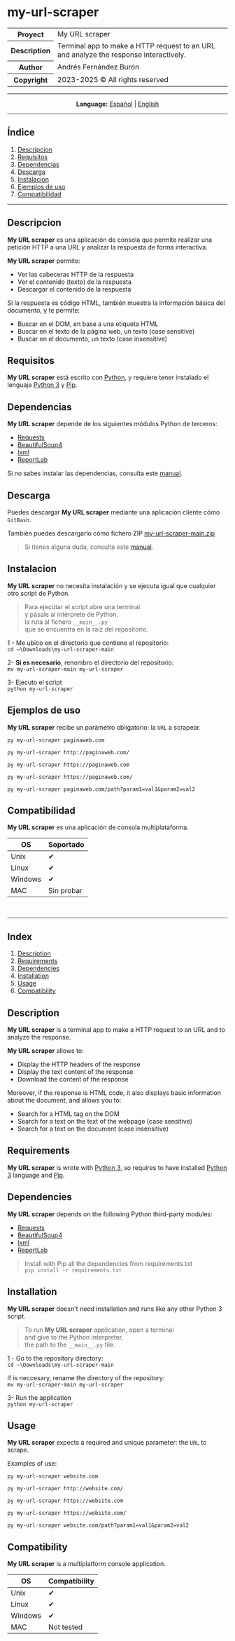 # my-url-scraper  
  
<table align="center">
<tbody>
    <tr> <th>Proyect</th> <td>My URL scraper</td> </tr> <tr>
        <th>Description</th>
	<td>Terminal app to make a HTTP request to an URL and analyze the response interactively.</td>
    </tr>
      <tr> <th>Author</th> <td>Andrés Fernández Burón</td> </tr>
      <tr> <th>Copyright</th> <td>2023-2025 &copy; All rights reserved</td> </tr>
    </tbody>
  </table>
</div>

<hr>

<div id="index" align="center">  

**Language:** [Español](#index-es)   |   [English](#index-en)  
</div>

<hr>

<div id="index-es">

## Índice

1. [Descripcion](#descripcion)  
2. [Requisitos](#requisitos)  
3. [Dependencias](#dependencias)  
4. [Descarga](#descarga)  
5. [Instalacion](#instalacion)  
6. [Ejemplos de uso](#ejemplos-de-uso)
7. [Compatibilidad](#compatibilidad)  

</div>

<div id="readme-es">
<hr>  

## Descripcion  
<b>My URL scraper</b> es una aplicación de consola  que permite realizar una petición HTTP a una URL y analizar la respuesta de forma interactiva.
  
<b>My URL scraper</b> permite:
- Ver las cabeceras HTTP de la respuesta
- Ver el contenido (texto) de la respuesta
- Descargar el contenido de la respuesta
  
Si la respuesta es código HTML, también muestra la información básica del documento, y te permite:
- Buscar en el DOM, en base a una etiqueta HTML
- Buscar en el texto de la página web, un texto (case sensitive)
- Buscar en el documento, un texto (case insensitive)

## Requisitos  
<b>My URL scraper</b> está escrito con [Python](https://www.python.org/doc/), y requiere tener instalado el lenguaje [Python 3](https://www.python.org/downloads/) y [Pip]().

  
## Dependencias  
<b>My URL scraper</b> depende de los siguientes módulos Python de terceros:

- [Requests](https://requests.readthedocs.io/en/latest/)  
- [BeautifulSoup4](https://www.crummy.com/software/BeautifulSoup/bs4/doc/)  
- [lxml](https://lxml.de/index.html#documentation)  
- [ReportLab]()  

 Si no sabes instalar las dependencias, consulta este [manual](https://github.com/andres123dev/Apuntes-AndresFB/blob/main/python/pip.md#instalar-módulos-desde-requirementstxt).  
  
## Descarga
Puedes descargar <b>My URL scraper</b> mediante una aplicación cliente cómo ````GitBash````. 

También puedes descargarlo cómo fichero ZIP  [my-url-scraper-main.zip](https://github.com/andres123dev/my-url-scraper/archive/refs/heads/main.zip)

> Si tienes alguna duda, consulta este [manual](https://github.com/andres123dev/Apuntes-AndresFB/blob/main/github/descargar-repositorio.md).  

## Instalacion  
<b>My URL scraper</b> no necesita instalación y se ejecuta igual que cualquier otro script de Python.  

> Para ejecutar el script abre una terminal   
> y pásale al intérprete de Python,  
> la ruta al fichero ```__main__.py```  
> que se encuentra en la raíz del repositorio.  

1 - Me ubico en el directorio que contiene el repositorio:  
```cd ~\Downloads\my-url-scraper-main```  

2- <b>Si es necesario</b>, renombro el directorio del repositorio:  
```mv my-url-scraper-main my-url-scraper```  

3- Ejecuto el script  
```python my-url-scraper```  
  
## Ejemplos de uso
<b>My URL scraper</b> recibe un parámetro obligatorio: la ````URL```` a scrapear.  

```py my-url-scraper paginaweb.com```  

```py my-url-scraper http://paginaweb.com/```  

```py my-url-scraper https://paginaweb.com```  

```py my-url-scraper https://paginaweb.com/```  

```py my-url-scraper paginaweb.com/path?param1=val1&param2=val2```  
  
## Compatibilidad
<b>My URL scraper</b> es una aplicación de consola multiplataforma.

<div align="center">

| OS      | Soportado  |
|---------|------------|
| Unix    | &#10004; |
| Linux   | &#10004; |
| Windows | &#10004; |
| MAC     | Sin probar |

<br>
</div>

</div>

<div id="index-en">
<hr>

## Index  
  
1. [Description](#description)   
2. [Requirements](#requirements)  
3. [Dependencies](#dependencies)  
4. [Installation](#installation)  
5. [Usage](#usage)  
6. [Compatibility](#compatibility)  

</div>

<div id="readme-en">

## Description
<b>My URL scraper</b> is a terminal app to make a HTTP request to an URL and to analyze the response.  
  
<b>My URL scraper</b> allows to:
- Display the HTTP headers of the response
- Display the text content of the response
- Download the content of the response
  
Moreover, if the response is HTML code, it also displays basic information about the document, and allows you to:
- Search for a HTML tag on the DOM
- Search for a text on the text of the webpage (case sensitive)
- Search for a text on the document (case insensitive)

## Requirements
<b>My URL scraper</b> is wrote with [Python 3](https://www.python.org/downloads/), so requires to have installed [Python 3](https://www.python.org/downloads/) language and [Pip]().
  
## Dependencies

<b>My URL scraper</b> depends on the following Python third-party modules:

- [Requests](https://requests.readthedocs.io/en/latest/)
- [BeautifulSoup4](https://www.crummy.com/software/BeautifulSoup/bs4/doc/)
- [lxml](https://lxml.de/index.html#documentation)
- [ReportLab]()

> Install with Pip all the dependencies from requirements.txt  
````pip install -r requirements.txt````  
  
## Installation
<b>My URL scraper</b> doesn't need installation and runs like any other Python 3 script.  

> To run <b>My URL scraper</b> application, open a terminal  
> and give to the Python interpreter,  
> the path to the ```__main__.py``` file.   

1 - Go to the repository directory:  
```cd ~\Downloads\my-url-scraper-main```  

If is neccesary, rename the directory of the repository:  
```mv my-url-scraper-main my-url-scraper```  

3- Run the application  
```python my-url-scraper```  

## Usage
<b>My URL scraper</b> expects a required and unique parameter: the ````URL```` to scrape.  

Examples of use:

```py my-url-scraper website.com```  

```py my-url-scraper http://website.com/```  

```py my-url-scraper https://website.com```  

```py my-url-scraper https://website.com/```  

```py my-url-scraper website.com/path?param1=val1&param2=val2```  

  
## Compatibility
<b>My URL scraper</b> is a multiplatform console application.


<div align="center">  

| OS      | Compatibility |
|---------|---------------|
| Unix    | &#10004; |
| Linux   | &#10004; |
| Windows | &#10004; |
| MAC     | Not tested |
  
</div>

</div>
